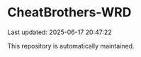 # CheatBrothers-WRD

Last updated: 2025-06-17 20:47:22

This repository is automatically maintained.
